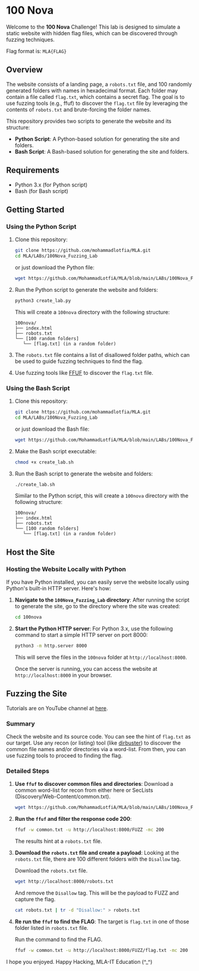 # 100 Nova

Welcome to the **100 Nova** Challenge! This lab is designed to simulate a static website with hidden flag files, which can be discovered through fuzzing techniques.

Flag format is: `MLA{FLAG}`

## Overview

The website consists of a landing page, a `robots.txt` file, and 100 randomly generated folders with names in hexadecimal format. Each folder may contain a file called `flag.txt`, which contains a secret flag. The goal is to use fuzzing tools (e.g., ffuf) to discover the `flag.txt` file by leveraging the contents of `robots.txt` and brute-forcing the folder names.

This repository provides two scripts to generate the website and its structure:

- **Python Script**: A Python-based solution for generating the site and folders.
- **Bash Script**: A Bash-based solution for generating the site and folders.

## Requirements

- Python 3.x (for Python script)
- Bash (for Bash script)

## Getting Started

### Using the Python Script

1.  Clone this repository:

    ```bash
    git clone https://github.com/mohammadlotfia/MLA.git
    cd MLA/LABs/100Nova_Fuzzing_Lab
    ```

    or just download the Python file:

    ```bash
    wget https://github.com/MohammadLotfiA/MLA/blob/main/LABs/100Nova_Fuzzing_Lab/create_lab.py
    ```

2.  Run the Python script to generate the website and folders:

    ```bash
    python3 create_lab.py
    ```

    This will create a `100nova` directory with the following structure:

    ```
    100nova/
    ├── index.html
    ├── robots.txt
    └── [100 random folders]
       └── [flag.txt] (in a random folder)
    ```

3.  The `robots.txt` file contains a list of disallowed folder paths, which can be used to guide fuzzing techniques to find the flag.

4.  Use fuzzing tools like [FFUF](https://github.com/ffuf/ffuf) to discover the `flag.txt` file.

### Using the Bash Script

1.  Clone this repository:

    ```bash
    git clone https://github.com/mohammadlotfia/MLA.git
    cd MLA/LABs/100Nova_Fuzzing_Lab
    ```

    or just download the Bash file:

    ```bash
    wget https://github.com/MohammadLotfiA/MLA/blob/main/LABs/100Nova_Fuzzing_Lab/create_lab.sh
    ```

2.  Make the Bash script executable:

    ```bash
    chmod +x create_lab.sh
    ```

3.  Run the Bash script to generate the website and folders:

    ```bash
    ./create_lab.sh
    ```

    Similar to the Python script, this will create a `100nova` directory with the following structure:

    ```
    100nova/
    ├── index.html
    ├── robots.txt
    └── [100 random folders]
       └── [flag.txt] (in a random folder)
    ```

## Host the Site

### Hosting the Website Locally with Python

If you have Python installed, you can easily serve the website locally using Python's built-in HTTP server. Here's how:

1. **Navigate to the `100Nova_Fuzzing_Lab` directory**:
   After running the script to generate the site, go to the directory where the site was created:

   ```bash
   cd 100nova
   ```

2. **Start the Python HTTP server**:
   For Python 3.x, use the following command to start a simple HTTP server on port 8000:

   ```bash
   python3 -m http.server 8000
   ```

   This will serve the files in the `100nova` folder at `http://localhost:8000`.

   Once the server is running, you can access the website at `http://localhost:8000` in your browser.

## Fuzzing the Site

Tutorials are on YouTube channel at [here]().

### Summary

Check the website and its source code. You can see the hint of `flag.txt` as our target. Use any recon (or listing) tool (like [dirbuster](https://www.kali.org/tools/dirbuster/)) to discover the common file names and/or directories via a word-list. From then, you can use fuzzing tools to proceed to finding the flag.

### Detailed Steps

1. **Use `ffuf` to discover common files and directories**:
   Download a common word-list for recon from either here or SecLists (Discovery/Web-Content/common.txt).

   ```bash
   wget https://github.com/MohammadLotfiA/MLA/blob/main/LABs/100Nova_Fuzzing_Lab/common.txt
   ```

2. **Run the `ffuf` and filter the response code 200**:

   ```bash
   ffuf -w common.txt -u http://localhost:8000/FUZZ -mc 200
   ```

   The results hint at a `robots.txt` file.

3. **Download the `robots.txt` file and create a payload**:
   Looking at the `robots.txt` file, there are 100 different folders with the `Disallow` tag.

   Download the `robots.txt` file.

   ```bash
   wget http://localhost:8000/robots.txt
   ```

   And remove the `Disallow` tag. This will be the payload to FUZZ and capture the flag.

   ```bash
   cat robots.txt | tr -d "Disallow:" > robots.txt
   ```

4. **Re run the `ffuf` to find the FLAG**:
   The target is `flag.txt` in one of those folder listed in `robots.txt` file.

   Run the command to find the FLAG.

   ```bash
   ffuf -w common.txt -u http://localhost:8000/FUZZ/flag.txt -mc 200
   ```

I hope you enjoyed. Happy Hacking, MLA-IT Education (^\_^)
